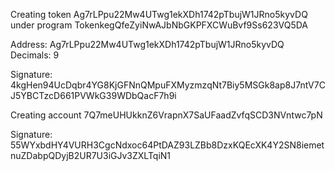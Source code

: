 Creating token Ag7rLPpu22Mw4UTwg1ekXDh1742pTbujW1JRno5kyvDQ under program TokenkegQfeZyiNwAJbNbGKPFXCWuBvf9Ss623VQ5DA

Address:  Ag7rLPpu22Mw4UTwg1ekXDh1742pTbujW1JRno5kyvDQ
Decimals:  9

Signature: 4kgHen94UcDqbr4YG8KjGFNnQMpuFXMyzmzqNt7Biy5MSGk8ap8J7ntV7CJ5YBCTzcD661PVWkG39WDbQacF7h9i

Creating account 7Q7meUHUkknZ6VrapnX7SaUFaadZvfqSCD3NVntwc7pN

Signature: 55WYxbdHY4VURH3CgcNdxoc64PtDAZ93LZBb8DzxKQEcXK4Y2SN8iemetnuZDabpQDyjB2UR7U3iGJv3ZXLTqiN1